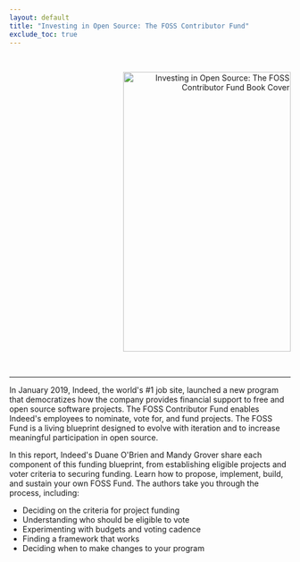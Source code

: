 ```yaml
---
layout: default
title: "Investing in Open Source: The FOSS Contributor Fund"
exclude_toc: true
---
```

<br>
<p align="right">
<img src="{{ site.baseurl }}/images/investing in open source book cover.jpeg" alt="Investing in Open Source: The FOSS Contributor Fund Book Cover" style="width:300px;height:500px;padding-left:30px;"/>
</p>
</br>

***

In January 2019, Indeed, the world's #1 job site, launched a new program that democratizes how the company provides financial support to free and open source software projects. The FOSS Contributor Fund enables Indeed's employees to nominate, vote for, and fund projects. The FOSS Fund is a living blueprint designed to evolve with iteration and to increase meaningful participation in open source.

In this report, Indeed's Duane O'Brien and Mandy Grover share each component of this funding blueprint, from establishing eligible projects and voter criteria to securing funding. Learn how to propose, implement, build, and sustain your own FOSS Fund. The authors take you through the process, including:

* Deciding on the criteria for project funding
* Understanding who should be eligible to vote
* Experimenting with budgets and voting cadence
* Finding a framework that works
* Deciding when to make changes to your program





